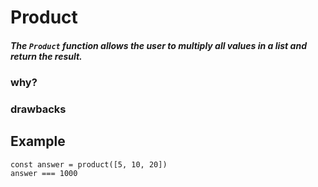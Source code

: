 # Product

##### The `Product` function allows the user to multiply all values in a list and return the result.

### why?

### drawbacks

## Example

```
const answer = product([5, 10, 20])
answer === 1000
```
